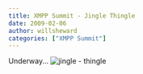 ```yaml
---
title: XMPP Summit - Jingle Thingle
date: 2009-02-06
author: willsheward
categories: ["XMPP Summit"]
---
```


Underway...
![jingle - thingle](http://stage.xmpp.org/wp-content/uploads/2009/02/jingle2.jpg "jingle - thingle")
